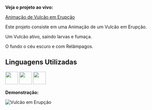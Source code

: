 **Veja o projeto ao vivo:**

[Animação de Vulcão em Erupção](https://ninja1375.github.io/Anima-o-de-Vulc-o-em-Erup-o/)

Este projeto consiste em uma Animação de um Vulcão em Erupção.

Um Vulcão ativo, saindo larvas e fumaça.

O fundo o céu escuro e com Relâmpagos.

## Linguagens Utilizadas ##

<a href="https://programartudo.blogspot.com/2024/05/html-o-que-e-e-qual-sua-funcionalidade.html?m=1" target="_blank"><img loading="lazy" src="https://cdn.jsdelivr.net/gh/devicons/devicon/icons/html5/html5-original.svg" width="40" height="40"/></a> <a href="https://programartudo.blogspot.com/2024/05/css-significado-e-funcionalidade.html?m=1" target="_blank"><img loading="lazy" src="https://cdn.jsdelivr.net/gh/devicons/devicon/icons/css3/css3-original.svg" width="40" height="40"/></a> <a href="https://programartudo.blogspot.com/2024/05/javascript-significado-e-funcionalidade.html?m=1" target="_blank"><img loading="lazy" src="https://cdn.jsdelivr.net/gh/devicons/devicon/icons/javascript/javascript-original.svg" width="40" height="40"/></a>


**Demonstração:**

![Vulcão em Erupção](https://github.com/user-attachments/assets/b70eb735-1c81-40ba-ba1f-6b9a4dcf7e4a)
